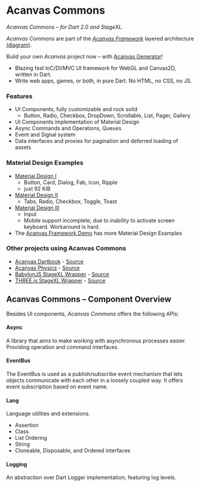 # Acanvas Commons

*Acanvas Commons – for Dart 2.0 and StageXL.*

*Acanvas Commons* are part of the *[Acanvas Framework](http://acanvas.sounddesignz.com/acanvas-framework/)* layered architecture [(diagram)](http://acanvas.sounddesignz.com/template/assets/home/acanvas_spring_architecture.png).

Build your own *Acanvas* project now – with [Acanvas Generator](https://github.com/acanvas/acanvas-generator)!
* Blazing fast IoC/DI/MVC UI framework for WebGL and Canvas2D, written in Dart.
* Write web apps, games, or both, in pure Dart. No HTML, no CSS, no JS.

### Features

* UI Components, fully customizable and rock solid
  * Button, Radio, Checkbox, DropDown, Scrollable, List, Pager, Gallery
* UI Components implementation of Material Design
* Async Commands and Operations, Queues
* Event and Signal system
* Data interfaces and proxies for pagination and deferred loading of assets


### Material Design Examples

* [Material Design I](http://acanvas.sounddesignz.com/acanvas-commons/material_buttons.html) 
  * Button, Card, Dialog, Fab, Icon, Ripple
  * just 92 KiB
* [Material Design II](http://acanvas.sounddesignz.com/acanvas-commons/material_radio.html)
  * Tabs, Radio, Checkbox, Toggle, Toast
* [Material Design III](http://acanvas.sounddesignz.com/acanvas-commons/material_input.html)
  * Input
  * Mobile support incomplete, due to inability to activate screen keyboard. Workaround is hard.
* The [Acanvas Framework Demo](http://acanvas.sounddesignz.com/acanvas-framework/) has more Material Design Examples


### Other projects using Acanvas Commons

* [Acanvas Dartbook](http://acanvas.sounddesignz.com/acanvas-dartbook/) - [Source](https://github.com/acanvas/acanvas-dartbook)
* [Acanvas Physics](http://acanvas.sounddesignz.com/acanvas-physics/) - [Source](https://github.com/blockforest/acanvas-physics/tree/master/lib/src/Examples)
* [BabylonJS StageXL Wrapper](http://acanvas.sounddesignz.com/stagexl/babylonjs-interop/) - [Source](https://github.com/block-forest/babylonjs-dart-facade/tree/master/example)
* [THREE.js StageXL Wrapper](http://acanvas.sounddesignz.com/stagexl/threejs-interop/) - [Source](https://github.com/block-forest/threejs-dart-facade/tree/master/example)



## Acanvas Commons – Component Overview

Besides UI components, *Acanvas Commons* offers the following APIs:

#### Async
A library that aims to make working with asynchronous processes easier. 
Providing operation and command interfaces.

#### EventBus
The EventBus is used as a publish/subscribe event mechanism that lets objects communicate with each other in a loosely coupled way. 
It offers event subscription based on event name.

#### Lang
Language utilities and extensions.
* Assertion
* Class
* List Ordering
* String
* Cloneable, Disposable, and Ordered interfaces

#### Logging
An abstraction over Dart Logger implementation, featuring log levels.